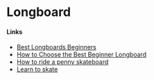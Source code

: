 # Longboard

#### Links

- [Best Longboards Beginners](https://longboardbrand.com/best-longboards-beginners)
- [How to Choose the Best Beginner Longboard](https://www.youtube.com/watch?v=93Qd0aNAmuw)
- [How to ride a penny skateboard](https://youtu.be/12-d4Tbs1XU)
- [Learn to skate](https://www.youtube.com/playlist?list=PL34F060CE1BA3E968)
